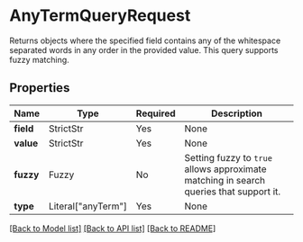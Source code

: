 # AnyTermQueryRequest

Returns objects where the specified field contains any of the whitespace separated words in any 
order in the provided value. This query supports fuzzy matching.


## Properties
Name | Type | Required | Description |
------------ | ------------- | ------------- | ------------- |
**field** | StrictStr | Yes | None |
**value** | StrictStr | Yes | None |
**fuzzy** | Fuzzy | No | Setting fuzzy to `true` allows approximate matching in search queries that support it. |
**type** | Literal["anyTerm"] | Yes | None |


[[Back to Model list]](../../README.md#documentation-for-models) [[Back to API list]](../../README.md#documentation-for-api-endpoints) [[Back to README]](../../README.md)

